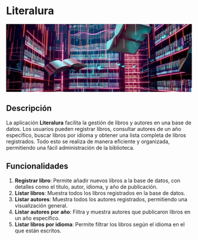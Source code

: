 # Literalura
![Imagen de una biblioteca](biblioteca_v.jpg)  





## Descripción

La aplicación **Literalura** facilita la gestión de libros y autores en una base de datos. Los usuarios pueden registrar libros, consultar autores de un año específico, buscar libros por idioma y obtener una lista completa de libros registrados. Todo esto se realiza de manera eficiente y organizada, permitiendo una fácil administración de la biblioteca.

## Funcionalidades

1. **Registrar libro**: Permite añadir nuevos libros a la base de datos, con detalles como el título, autor, idioma, y año de publicación.
2. **Listar libros**: Muestra todos los libros registrados en la base de datos.
3. **Listar autores**: Muestra todos los autores registrados, permitiendo una visualización general.
4. **Listar autores por año**: Filtra y muestra autores que publicaron libros en un año específico.
5. **Listar libros por idioma**: Permite filtrar los libros según el idioma en el que están escritos.


